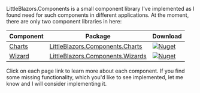 LittleBlazors.Components is a small component library I've implemented as I found need for such components in different applications.
At the moment, there are only two component libraries in here:


| Component | Package | Download |
| --- | --- | --- |
| [Charts](https://github.com/mkArtak/LittleBlazors/wiki/Charts-control) | [LittleBlazors.Components.Charts](https://www.nuget.org/packages/LittleBlazors.Components.Charts) | <a href="https://www.nuget.org/packages/LittleBlazors.Components.Charts/"><img src="https://img.shields.io/nuget/dt/LittleBlazors.Components.Charts?logo=nuget&amp;style=flat-square" alt="Nuget"></a> |
| [Wizard](https://github.com/mkArtak/LittleBlazors/wiki/Wizard-control) | [LittleBlazors.Components.Wizards](https://www.nuget.org/packages/LittleBlazors.Components.Wizards) | <a href="https://www.nuget.org/packages/LittleBlazors.Components.Wizards/"><img src="https://img.shields.io/nuget/dt/LittleBlazors.Components.Wizards?logo=nuget&amp;style=flat-square" alt="Nuget"></a> |

Click on each page link to learn more about each component.
If you find some missing functionality, which you'd like to see implemented, let me know and I will consider implementing it.
